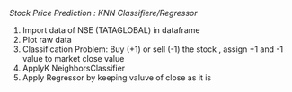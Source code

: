 *Stock Price Prediction : KNN Classifiere/Regressor*
1. Import data of NSE (TATAGLOBAL) in dataframe
2. Plot raw data
3. Classification Problem: Buy (+1) or sell (-1) the stock , assign +1 and -1 value to market close value
4. ApplyK NeighborsClassifier
5. Apply Regressor by keeping valuve of close as it is

